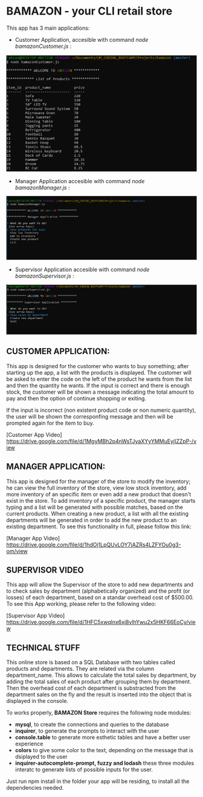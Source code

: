# BAMAZON - your CLI retail store

This app has 3 main applications:

* Customer Application, accesible with command _node bamazonCustomer.js_ :

![Customer App](/images/customerApp.PNG)

* Manager Application accesible with command _node bamazonManager.js_ :

![Manager App](/images/managerApp.PNG)


* Supervisor Application accesible with command _node bamazonSupervisor.js_ :

![Supervisor App](/images/supervisorApp.PNG)


## CUSTOMER APPLICATION:

This app is designed for the customer who wants to buy something; after starting up the app, a list with the products is displayed. The customer will be asked to enter the code on the left of the product he wants from the list and then the quantity he wants.
If the input is correct and there is enough stock, the customer will be shown a message indicating the total amount to pay and then the option of continue shopping or exiting.

If the input is incorrect (non existent product code or non numeric quantity), the user will be shown the corresponfing message and then will be prompted again for the item to buy.

[Customer App Video] https://drive.google.com/file/d/1MgyMBh2p4nWsTJyaXYyYMMuEyjIZZpP-/view

## MANAGER APPLICATION:

This app is designed for the manager of the store to modify the inventory; he can view the full inventory of the store, view low stock inventory, add more inventory of an specific item or even add a new product that doesn't exist in the store. 
To add inventory of a specific product, the manager starts typing and a list will be generated with possible matches, based on the current products. When creating a new product, a list with all the existing departments will be generated in order to add the new product to an existing department. To see this functionality in full, please follow this link:

[Manager App Video] https://drive.google.com/file/d/1hdOj1LpQUvLOY7jAZRs4LZFYOu0g3-om/view

## SUPERVISOR VIDEO

This app will allow the Supervisor of the store to add new departments and to check sales by department (alphabetically organized) and the profit (or losses) of each department, based on a standar overhead cost of $500.00. To see this App working, please refer to the following video:

[Supervisor App Video] https://drive.google.com/file/d/1HFC5xwqlnx6xj8vlhYwu2x5HKF66EoCy/view


## TECHNICAL STUFF

This online store is based on a SQL Database with two tables called products and departments. They are related via the column department_name. This allows to calculate the total sales by department, by adding the total sales of each product after grouping them by department. Then the overhead cost of each department is substracted from the department sales on the fly and the result is inserted into the object that is displayed in the console. 

To works properly, **BAMAZON Store** requires the following node modules:
* **mysql**, to create the connections and queries to the database
* **inquirer**, to generate the prompts to interact with the user
* **console.table** to generate more esthetic tables and have a better user experience
* **colors** to give some color to the text, depending on the message that is dsiplayed to the user
* **inquirer-autocomplete-prompt, fuzzy and lodash** these three modules interatc to generate lists of possible inputs for the user.

Just run npm install in the folder your app will be residing, to install all the dependencies needed.








